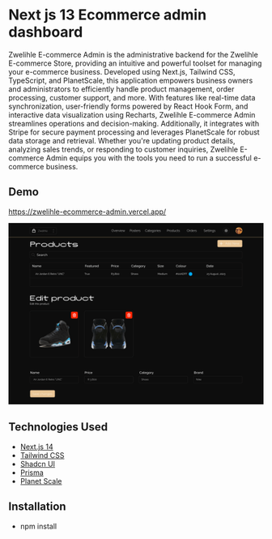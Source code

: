 # Next js 13 Ecommerce admin dashboard

Zwelihle E-commerce Admin is the administrative backend for the
Zwelihle E-commerce Store, providing an intuitive and powerful
toolset for managing your e-commerce business. Developed using
Next.js, Tailwind CSS, TypeScript, and PlanetScale, this application
empowers business owners and administrators to efficiently handle
product management, order processing, customer support, and more.
With features like real-time data synchronization, user-friendly
forms powered by React Hook Form, and interactive data visualization
using Recharts, Zwelihle E-commerce Admin streamlines operations and
decision-making. Additionally, it integrates with Stripe for secure
payment processing and leverages PlanetScale for robust data storage
and retrieval. Whether you're updating product details, analyzing
sales trends, or responding to customer inquiries, Zwelihle
E-commerce Admin equips you with the tools you need to run a
successful e-commerce business.

## Demo

https://zwelihle-ecommerce-admin.vercel.app/

![Ethereal Notes Demo](public/zwelihle-admin-dashboard.png)


## Technologies Used

- [Next.js 14](https://nextjs.org/)
- [Tailwind CSS](https://tailwindcss.com/)
- [Shadcn UI](https://ui.shadcn.com/)
- [Prisma](https://www.prisma.io/)
- [Planet Scale](https://planetscale.com/)

## Installation

- npm install


